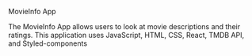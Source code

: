 MovieInfo App

The MovieInfo App allows users to look at movie descriptions and their ratings. This application uses JavaScript, HTML, CSS, React, TMDB API, and Styled-components
